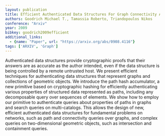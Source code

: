 ```yaml
---
layout: publication
title: Efficient Authenticated Data Structures For Graph Connectivity And Geometric Search Problems
authors: Goodrich Michael T., Tamassia Roberto, Triandopoulos Nikos
conference: "Arxiv"
year: 2009
bibkey: goodrich2009efficient
additional_links:
  - {name: "Paper", url: "https://arxiv.org/abs/0908.4116"}
tags: ['ARXIV', 'Graph']
---
```

Authenticated data structures provide cryptographic proofs that their answers
are as accurate as the author intended, even if the data structure is being
controlled by a remote untrusted host. We present efficient techniques for
authenticating data structures that represent graphs and collections of
geometric objects. We introduce the path hash accumulator, a new primitive
based on cryptographic hashing for efficiently authenticating various
properties of structured data represented as paths, including any decomposable
query over sequences of elements. We show how to employ our primitive to
authenticate queries about properties of paths in graphs and search queries on
multi-catalogs. This allows the design of new, efficient authenticated data
structures for fundamental problems on networks, such as path and connectivity
queries over graphs, and complex queries on two-dimensional geometric objects,
such as intersection and containment queries.
